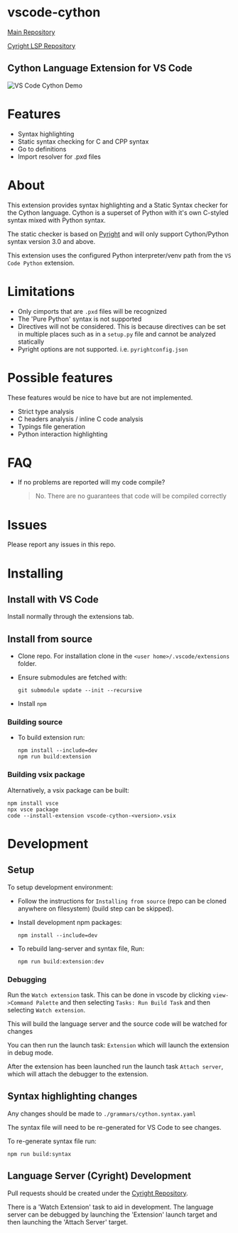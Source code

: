 # vscode-cython

[Main Repository](https://github.com/ktnrg45/vs-code-cython)

[Cyright LSP Repository](https://github.com/ktnrg45/cyright)

## Cython Language Extension for VS Code

![VS Code Cython Demo](https://github.com/ktnrg45/vs-code-cython/raw/master/assets/demo.gif)

# Features

- Syntax highlighting
- Static syntax checking for C and CPP syntax
- Go to definitions
- Import resolver for .pxd files

# About

This extension provides syntax highlighting and a Static Syntax checker for the Cython language.
Cython is a superset of Python with it's own C-styled syntax mixed with Python syntax.

The static checker is based on [Pyright](https://github.com/microsoft/pyright) and will only support Cython/Python syntax version 3.0 and above.

This extension uses the configured Python interpreter/venv path from the `VS Code Python` extension.

# Limitations

- Only cimports that are `.pxd` files will be recognized
- The 'Pure Python' syntax is not supported
- Directives will not be considered. This is because directives can be set in multiple places such as in a `setup.py` file and cannot be analyzed statically
- Pyright options are not supported. i.e. `pyrightconfig.json`

# Possible features
These features would be nice to have but are not implemented.

- Strict type analysis
- C headers analysis / inline C code analysis
- Typings file generation
- Python interaction highlighting

# FAQ

- If no problems are reported will my code compile?

  > No. There are no guarantees that code will be compiled correctly

# Issues

Please report any issues in this repo.

# Installing

## Install with VS Code

Install normally through the extensions tab.

## Install from source

- Clone repo. For installation clone in the `<user home>/.vscode/extensions` folder.

- Ensure submodules are fetched with:

  ```
  git submodule update --init --recursive
  ```

- Install `npm`

### Building source
- To build extension run:
  ```
  npm install --include=dev
  npm run build:extension
  ```
### Building vsix package

Alternatively, a vsix package can be built:
```
npm install vsce
npx vsce package
code --install-extension vscode-cython-<version>.vsix
```

# Development

## Setup

To setup development environment:

- Follow the instructions for `Installing from source` (repo can be cloned anywhere on filesystem) (build step can be skipped).

- Install development npm packages:

  ```
  npm install --include=dev
  ```

- To rebuild lang-server and syntax file, Run:

  ```
  npm run build:extension:dev
  ```

### Debugging

Run the `Watch extension` task. This can be done in vscode by clicking `view->Command Palette` and then selecting `Tasks: Run Build Task` and then selecting `Watch extension`.

This will build the language server and the source code will be watched for changes

You can then run the launch task: `Extension` which will launch the extension in debug mode.

After the extension has been launched run the launch task `Attach server`, which will attach the debugger to the extension.

## Syntax highlighting changes

Any changes should be made to `./grammars/cython.syntax.yaml`

The syntax file will need to be re-generated for VS Code to see changes.

To re-generate syntax file run:

```
npm run build:syntax
```

## Language Server (Cyright) Development

Pull requests should be created under the [Cyright Repository](https://github.com/ktnrg45/cyright).

There is a 'Watch Extension' task to aid in development.
The language server can be debugged by launching the 'Extension' launch target and then launching the 'Attach Server' target.
